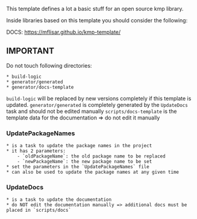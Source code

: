 This template defines a lot a basic stuff for an open source kmp library.

Inside libraries based on this template you should consider the following:

DOCS: https://mflisar.github.io/kmp-template/

## IMPORTANT

Do not touch following directories:

    * build-logic
    * generator/generated
    * generator/docs-template

`build-logic` will be replaced by new versions completely if this template is updated.
`generator/generated` is completely generated by the `UpdateDocs` task and should not be edited manually
`scripts/docs-template` is the template data for the documentation => do not edit it manually

### UpdatePackageNames

    * is a task to update the package names in the project
    * it has 2 parameters:
        - `oldPackageName`: the old package name to be replaced
        - `newPackageName`: the new package name to be set
    * set the parameters in the `UpdatePackageNames` file
    * can also be used to update the package names at any given time

### UpdateDocs

    * is a task to update the documentation
    * do NOT edit the documentation manually => additional docs must be placed in `scripts/docs`